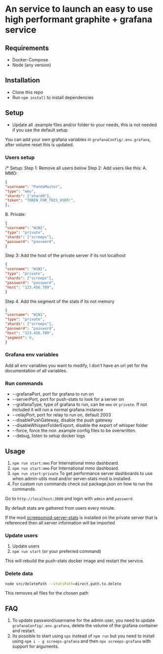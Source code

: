 # An service to launch an easy to use high performant graphite + grafana service

## Requirements

- Docker-Compose
- Node (any version)

## Installation

- Clone this repo
- Run `npm install` to install dependencies

## Setup

- Update all .example files and/or folder to your needs, this is not needed if you use the default setup

You can add your own grafana variables in `grafanaConfig/.env.grafana`, after volume reset this is updated.

### Users setup

/* Setup:
Step 1: Remove all users below
Step 2: Add users like this:
A. MMO:

```json
{
"username": "PandaMaster",
"type": "mmo",
"shards": ["shard0"],
"token": "TOKEN_FOR_THIS_USER!",
},
```

B. Private:

```json
{
"username": "W1N1",
"type": "private",
"shards": ["screeps"],
"password": "password",
}
```

Step 3: Add the host of the private server if its not localhost

```json
{
"username": "W1N1",
"type": "private",
"shards": ["screeps"],
"password": "password",
"host": "123.456.789",
}
```

Step 4. Add the segment of the stats if its not memory

```json
{
"username": "W1N1",
"type": "private",
"shards": ["screeps"],
"password": "password",
"host": "123.456.789",
"segment": 0,
}
```

### Grafana env variables

Add all env variables you want to modify, I don't have an url yet for the documentation of all variables.

### Run commands

- --grafanaPort, port for grafana to run on
- --serverPort, port for push-stats to look for a server on
- --grafanaType, type of grafana to run, can be `mmo` or `private`. If not included it will run a normal grafana instance
- --relayPort, port for relay to run on, default 2003
- --disablePushGateway, disable the push gateway
- --disableWhisperFolderExport, disable the export of whisper folder
- --force, force the non .example config files to be overwritten.
- --debug, listen to setup docker logs

## Usage

1. `npm run start:mmo` For International mmo dashboard.
2. `npm run start:mmo` For International mmo dashboard.
3. `npm run start:private` To get performance server dashboards to use when admin-utils mod and/or server-stats mod is installed.
4. For custom run commands check out package.json on how to run the commands.

Go to `http://localhost:3000` and login with `admin` and `password`.

By default stats are gathered from users every minute.

If the mod [screepsmod-server-stats](https://github.com/The-International-Screeps-Bot/screepsmod-server-stats) is installed on the private server that is referenced then all server information will be imported

### Update users

1. Update users
2. `npm run start` (or your preferred command)

This will rebuild the push-stats docker image and restart the service.

### Delete data

```bash
node src/deletePath --statsPath=direct.path.to.delete
```

This removes all files for the chosen path

## FAQ

1. To update password/username for the admin user, you need to update `grafanaConfig/.env.grafana`, delete the volume of the grafana container and restart.
2. Its possible to start using `npx` instead of `npm run` but you need to install using `npm i - g screeps-grafana` and then `npx screeps-grafana` with support for arguments.
